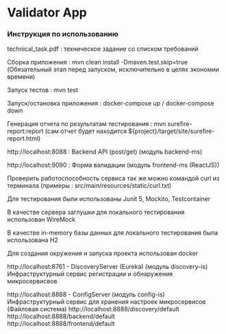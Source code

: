# Validator App

### Инструкция по использованию

technical_task.pdf : техническое задание со списком требований 

Сборка приложения : mvn clean install -Dmaven.test.skip=true 
(Обязательный этап перед запуском, исключительно в целях экономии времени)

Запуск тестов : mvn test

Запуск/остановка приложения : docker-compose up / docker-compose down

Генерация отчета по результатам тестирования : mvn surefire-report:report
(сам отчет будет находится  ${project}/target/site/surefire-report.html)

http://localhost:8088 : Backend API (post/get) (модуль backend-ms)

http://localhost:9090 : Форма валидации (модуль frontend-ms (ReactJS))

Проверить работоспособность сервиса так же можно командой curl из терминала 
(примеры : src/main/resources/static/curl.txt)

Для тестирования были использованы Junit 5, Mockito, Testcontainer

В качестве сервера заглушки для локального тестирования использован WireMock

В качестве in-memory базы данных для локального тестирования была использована H2

Для создания окружения и запуска проекта использован docker


http://localhost:8761 - DiscoveryServer (Eureka) (модуль discovery-is)
Инфраструктурный сервис регистрации и обнаружения микросервисвов 

http://localhost:8888 - ConfigServer (модуль config-is)
Инфраструктурный сервис для хранения настроек микросервисов (Файловая система) 
http://localhost:8888/discovery/default
http://localhost:8888/backend/default
http://localhost:8888/frontend/default